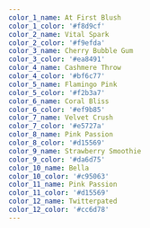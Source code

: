 ```yaml
---
color_1_name: At First Blush
color_1_color: '#f8d9cf'
color_2_name: Vital Spark
color_2_color: '#f9efda'
color_3_name: Cherry Bubble Gum
color_3_color: '#ea8491'
color_4_name: Cashmere Throw
color_4_color: '#bf6c77'
color_5_name: Flamingo Pink
color_5_color: '#f2b3a7'
color_6_name: Coral Bliss
color_6_color: '#ef9b85'
color_7_name: Velvet Crush
color_7_color: '#e5727a'
color_8_name: Pink Passion
color_8_color: '#d15569'
color_9_name: Strawberry Smoothie
color_9_color: '#da6d75'
color_10_name: Bella
color_10_color: '#c95063'
color_11_name: Pink Passion
color_11_color: '#d15569'
color_12_name: Twitterpated
color_12_color: '#cc6d78'
---
```

